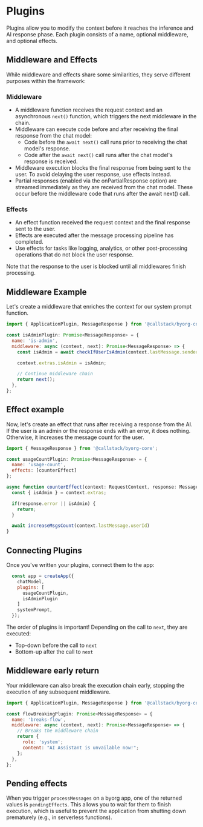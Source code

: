 # Plugins

Plugins allow you to modify the context before it reaches the inference and AI response phase. Each plugin consists of a name, optional middleware, and optional effects.

## Middleware and Effects

While middleware and effects share some similarities, they serve different purposes within the framework:

### Middleware
- A middleware function receives the request context and an asynchronous `next()` function, which triggers the next middleware in the chain.
- Middleware can execute code before and after receiving the final response from the chat model:
  - Code before the `await next()` call runs prior to receiving the chat model's response.
  - Code after the `await next()` call runs after the chat model's response is received.
- Middleware execution blocks the final response from being sent to the user. To avoid delaying the user response, use effects instead.
- Partial responses (enabled via the onPartialResponse option) are streamed immediately as they are received from the chat model. These occur before the middleware code that runs after the await next() call.

### Effects
- An effect function received the request context and the final response sent to the user.
- Effects are executed after the message processing pipeline has completed.
- Use effects for tasks like logging, analytics, or other post-processing operations that do not block the user response.

Note that the response to the user is blocked until all middlewares finish processing.

## Middleware Example

Let's create a middleware that enriches the context for our system prompt function.

```js
import { ApplicationPlugin, MessageResponse } from '@callstack/byorg-core';

const isAdminPlugin: Promise<MessageResponse> = {
  name: 'is-admin',
  middleware: async (context, next): Promise<MessageResponse> => {
    const isAdmin = await checkIfUserIsAdmin(context.lastMessage.senderId)

    context.extras.isAdmin = isAdmin;

    // Continue middleware chain
    return next();
  },
};
```

## Effect example

Now, let's create an effect that runs after receiving a response from the AI. If the user is an admin or the response ends with an error, it does nothing. Otherwise, it increases the message count for the user.

```js
import { MessageResponse } from '@callstack/byorg-core';

const usageCountPlugin: Promise<MessageResponse> = {
  name: 'usage-count',
  effects: [counterEffect]
};

async function counterEffect(context: RequestContext, response: MessageResponse): Promise<void> {
  const { isAdmin } = context.extras;

  if(response.error || isAdmin) {
    return;
  }

  await increaseMsgsCount(context.lastMessage.userId)
}
```

## Connecting Plugins

Once you've written your plugins, connect them to the app:

```js
  const app = createApp({
    chatModel,
    plugins: [
      usageCountPlugin,
      isAdminPlugin
    ]
    systemPrompt,
  });
```

The order of plugins is important! Depending on the call to `next`, they are executed:

- Top-down before the call to `next`
- Bottom-up after the call to `next`

## Middleware early return

Your middleware can also break the execution chain early, stopping the execution of any subsequent middleware.

```js
import { ApplicationPlugin, MessageResponse } from '@callstack/byorg-core';

const flowBreakingPlugin: Promise<MessageResponse> = {
  name: 'breaks-flow',
  middleware: async (context, next): Promise<MessageResponse> => {
    // Breaks the middleware chain
    return {
      role: 'system';
      content: "AI Assistant is unvailable now!";
    };
  },
};
```

## Pending effects

When you trigger `processMessages` on a byorg app, one of the returned values is `pendingEffects`.
This allows you to wait for them to finish execution, which is useful to prevent the application from shutting down prematurely (e.g., in serverless functions).
